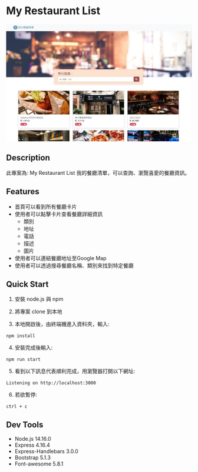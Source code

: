 # My Restaurant List
![Screenshot of My Restaurant List](./public/image/My_Restaurant_List.JPG)

## Description 
此專案為: My Restaurant List 我的餐廳清單，可以查詢、瀏覽喜愛的餐廳資訊。

## Features
* 首頁可以看到所有餐廳卡片
* 使用者可以點擊卡片查看餐廳詳細資訊
   * 類別
   * 地址
   * 電話
   * 描述
   * 圖片
* 使用者可以連結餐廳地址至Google Map
* 使用者可以透過搜尋餐廳名稱、類別來找到特定餐廳

##  Quick Start
1. 安裝 node.js 與 npm

2. 將專案 clone 到本地

3. 本地開啟後，由終端機進入資料夾，輸入:
```
npm install
```

4. 安裝完成後輸入:
```
npm run start
```

5. 看到以下訊息代表順利完成，用瀏覽器打開以下網址:
```
Listening on http://localhost:3000
```

6. 若欲暫停:
```
ctrl + c
```

## Dev Tools
  * Node.js 14.16.0
  * Express 4.16.4
  * Express-Handlebars 3.0.0
  * Bootstrap 5.1.3
  * Font-awesome 5.8.1




  





